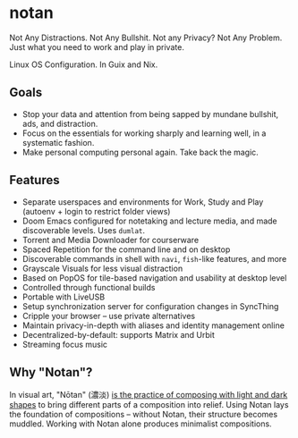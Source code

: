 # notan

Not Any Distractions. Not Any Bullshit. Not any Privacy? Not Any Problem. Just what you need to work and play in private.

Linux OS Configuration. In Guix and Nix.

## Goals

* Stop your data and attention from being sapped by mundane bullshit, ads, and distraction.
* Focus on the essentials for working sharply and learning well, in a systematic fashion.
* Make personal computing personal again. Take back the magic.

## Features

* Separate userspaces and environments for Work, Study and Play (autoenv + login to restrict folder views)
* Doom Emacs configured for notetaking and lecture media, and made discoverable levels. Uses `dumlat`.
* Torrent and Media Downloader for courserware
* Spaced Repetition for the command line and on desktop
* Discoverable commands in shell with `navi`, `fish`-like features, and more
* Grayscale Visuals for less visual distraction
* Based on PopOS for tile-based navigation and usability at desktop level
* Controlled through functional builds
* Portable with LiveUSB
* Setup synchronization server for configuration changes in SyncThing
* Cripple your browser – use private alternatives
* Maintain privacy-in-depth with aliases and identity management online
* Decentralized-by-default: supports Matrix and Urbit
* Streaming focus music

## Why "Notan"?

In visual art, "Nōtan" (濃淡) [is the practice of composing with light and dark shapes](https://en.wikipedia.org/wiki/Notan) to bring different parts of a composition into relief. Using Notan lays the foundation of compositions – without Notan, their structure becomes muddled. Working with Notan alone produces minimalist compositions.
